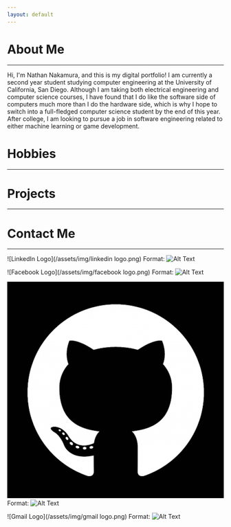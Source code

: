 ```yaml
---
layout: default
---
```


# About Me

* * *

Hi, I'm Nathan Nakamura, and this is my digital portfolio! I am currently a second year student studying computer engineering at the University of California, San Diego. Although I am taking both electrical engineering and computer science courses, I have found that I do like the software side of computers much more than I do the hardware side, which is why I hope to switch into a full-fledged computer science student by the end of this year. After college, I am looking to pursue a job in software engineering related to either machine learning or game development.

# Hobbies

* * *


# Projects

* * *

# Contact Me

* * *

![LinkedIn Logo](/assets/img/linkedin logo.png)
Format: ![Alt Text](url)

![Facebook Logo](/assets/img/facebook logo.png)
Format: ![Alt Text](url)

![Github Logo](/assets/img/GitHub-Logo.png)
Format: ![Alt Text](url)

![Gmail Logo](/assets/img/gmail logo.png)
Format: ![Alt Text](url)
